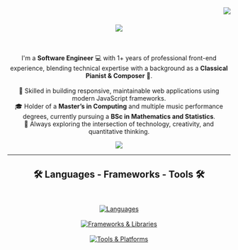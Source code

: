 <!-- profile view count -->
<img align="right" src="https://komarev.com/ghpvc/?username=YuZhouZhang">

<!-- introduction -->
<h1 align="center">
  <a href="https://git.io/typing-svg">
    <img src="https://readme-typing-svg.herokuapp.com/?lines=Hey+there!+👋;+I'm+Yu+Zhou+Zhang;&center=true&font=Righteous&size=35">
  </a>
</h1>

<br />
<!-- about me -->
<p align="center">
  I'm a <strong>Software Engineer</strong> 💻 with 1+ years of professional front-end experience,  
  blending technical expertise with a background as a <strong>Classical Pianist & Composer</strong> 🎹.  
  <br />
  <br />
  💼 Skilled in building responsive, maintainable web applications using modern JavaScript frameworks.  
  <br />
  🎓 Holder of a <strong>Master’s in Computing</strong> and multiple music performance degrees, currently pursuing a <strong>BSc in Mathematics and Statistics</strong>.  
  <br />
  🌱 Always exploring the intersection of technology, creativity, and quantitative thinking.  
</p>

<!-- social handles -->
<div align="center"> 
  <a href="https://www.linkedin.com/in/yu-zhou-z-16907521a/" target="_blank">
    <img src="https://img.shields.io/badge/-LinkedIn-%230077B5?style=for-the-badge&logo=linkedin&logoColor=white" target="_blank">
  </a> 
</div>

<hr />

<!-- skills -->
<h2 align="center">🛠️ Languages - Frameworks - Tools 🛠️</h2>
<br />
<p align="center">
  <a href="https://skillicons.dev">
     <!-- Languages -->
    <picture>
      <source media="(prefers-color-scheme: dark)" srcset="https://skillicons.dev/icons?i=ts%2Cjavascript%2Chtml%2Ccss%2Cpython%2Cgo&theme=dark" />
      <source media="(prefers-color-scheme: light), (prefers-color-scheme: no-preference)" srcset="https://skillicons.dev/icons?i=ts%2Cjavascript%2Chtml%2Ccss%2Cpython%2Cgo&theme=light" />
      <img src="https://skillicons.dev/icons?i=ts%2Cjavascript%2Chtml%2Ccss%2Cpython%2Cgo&theme=light" alt="Languages" />
    </picture>
    <br /><br />
    <!-- Frameworks & Libraries -->
    <picture>
      <source media="(prefers-color-scheme: dark)" srcset="https://skillicons.dev/icons?i=react%2Cnodejs%2Cexpress%2Cnextjs%2Cjest&theme=dark" />
      <source media="(prefers-color-scheme: light), (prefers-color-scheme: no-preference)" srcset="https://skillicons.dev/icons?i=react%2Cnodejs%2Cexpress%2Cnextjs%2Cjest&theme=light" />
      <img src="https://skillicons.dev/icons?i=react%2Cnodejs%2Cexpress%2Cnextjs%2Cjest&theme=light" alt="Frameworks & Libraries" />
    </picture>
    <br /><br />
    <!-- Tools & Platforms -->
    <picture>
      <source media="(prefers-color-scheme: dark)" srcset="https://skillicons.dev/icons?i=git%2Caws%2Cazure%2Cfirebase%2Cmongodb&theme=dark" />
      <source media="(prefers-color-scheme: light), (prefers-color-scheme: no-preference)" srcset="https://skillicons.dev/icons?i=git%2Caws%2Cazure%2Cfirebase%2Cmongodb&theme=light" />
      <img src="https://skillicons.dev/icons?i=git%2Caws%2Cazure%2Cfirebase%2Cmongodb&theme=light" alt="Tools & Platforms" />
    </picture>
  </a>
</p>
